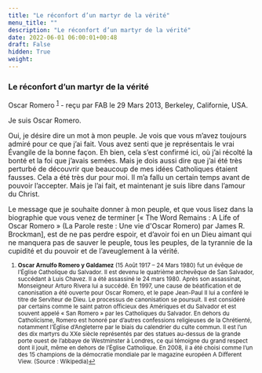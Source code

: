 ```yaml
---
title: "Le réconfort d’un martyr de la vérité"
menu_title: ""
description: "Le réconfort d’un martyr de la vérité"
date: 2022-06-01 06:00:01+00:48
draft: False
hidden: True
weight:
---
```

### Le réconfort d’un martyr de la vérité

Oscar Romero <sup id="a1">[1](#f1)</sup> - reçu par FAB le 29 Mars 2013, Berkeley, Californie, USA.

Je suis Oscar Romero.

Oui, je désire dire un mot à mon peuple. Je vois que vous m’avez toujours admiré pour ce que j’ai fait. Vous avez senti que je représentais le vrai Évangile de la bonne façon. Eh bien, cela s’est confirmé ici, où j’ai récolté la bonté et la foi que j’avais semées. Mais je dois aussi dire que j’ai été très perturbé de découvrir que beaucoup de mes idées Catholiques étaient fausses. Cela a été très dur pour moi. Il m’a fallu un certain temps avant de pouvoir l’accepter. Mais je l’ai fait, et maintenant je suis libre dans l’amour du Christ.

Le message que je souhaite donner à mon peuple, et que vous lisez dans la biographie que vous venez de terminer [« The Word Remains : A Life of Oscar Romero » (La Parole reste : Une vie d'Oscar Romero) par James R. Brockman], est de ne pas perdre espoir, et d’avoir foi en un Dieu aimant qui ne manquera pas de sauver le peuple, tous les peuples, de la tyrannie de la cupidité et du pouvoir et de l’aveuglement à la vérité.
<small>

1. <large id="f1"> **Oscar Arnulfo Romero y Galdamez** (15 Août 1917 – 24 Mars 1980) fut un évêque de l’Église Catholique du Salvador. Il est devenu le quatrième archevêque de San Salvador, succédant à Luis Chavez. Il a été assassiné le 24 mars 1980. Après son assassinat, Monseigneur Arturo Rivera lui a succédé. En 1997, une cause de béatification et de canonisation a été ouverte pour Oscar Romero, et le pape Jean-Paul II lui a conféré le titre de Serviteur de Dieu. Le processus de canonisation se poursuit. Il est considéré par certains comme le saint patron officieux des Amériques et du Salvador et est souvent appelé « San Romero » par les Catholiques du Salvador. En dehors du Catholicisme, Romero est honoré par d’autres confessions religieuses de la Chrétienté, notamment l’Église d’Angleterre par le biais du calendrier du culte commun. Il est l’un des dix martyrs du XXe siècle représentés par des statues au-dessus de la grande porte ouest de l’abbaye de Westminster à Londres, ce qui témoigne du grand respect dont il jouit, même en dehors de l’Église Catholique. En 2008, il a été choisi comme l’un des 15 champions de la démocratie mondiale par le magazine européen A Different View. (Source : Wikipedia)[↩](#a1)
